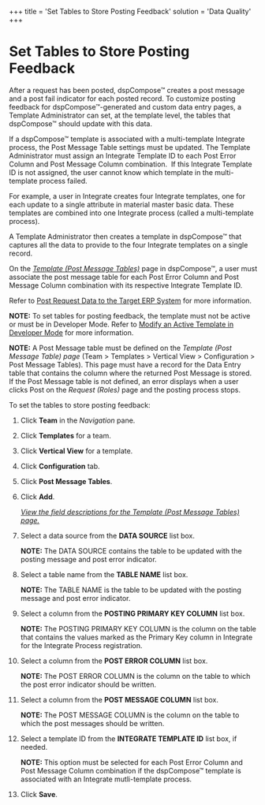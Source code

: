 +++
title = 'Set Tables to Store Posting Feedback'
solution = 'Data Quality'
+++

# Set Tables to Store Posting Feedback

After a request has been posted, dspCompose™ creates a post message and
a post fail indicator for each posted record. To customize posting
feedback for dspCompose™-generated and custom data entry pages, a
Template Administrator can set, at the template level, the tables that
dspCompose™ should update with this data.

If a dspCompose™ template is associated with a multi-template Integrate
process, the Post Message Table settings must be updated. The Template
Administrator must assign an Integrate Template ID to each Post Error
Column and Post Message Column combination.  If this Integrate Template
ID is not assigned, the user cannot know which template in the
multi-template process failed.

For example, a user in Integrate creates four Integrate templates, one
for each update to a single attribute in material master basic data.
These templates are combined into one Integrate process (called a
multi-template process).

A Template Administrator then creates a template in dspCompose™ that
captures all the data to provide to the four Integrate templates on a
single record.

On the <span style="font-style: italic;">[Template (Post Message
Tables)](../Page_Desc/Template_Post_Message_Tables)</span> page in
dspCompose™, a user must associate the post message table for each Post
Error Column and Post Message Column combination with its respective
Integrate Template ID.

Refer to [Post Request Data to the Target ERP
System](Post_Request_Data_to_a_Target_ERP_System) for more
information.

**NOTE:** To set tables for posting feedback, the template must not be
active or must be in Developer Mode. Refer to [Modify an Active Template
in Developer Mode](Modify_an_Active_Template_in_Developer_Mode) for
more information.

<span style="font-weight: bold;">NOTE:</span> A Post Message table must
be defined on the <span style="font-style: italic;">Template (Post
Message Table) page</span> (Team \> Templates \> Vertical View \>
Configuration \> Post Message Tables). This page must have a record for
the Data Entry table that contains the column where the returned Post
Message is stored. If the Post Message table is not defined, an error
displays when a user clicks Post on the
<span style="font-style: italic;">Request (Roles)</span> page and the
posting process stops.

To set the tables to store posting feedback:

1.  Click **Team** in the *Navigation* pane.

2.  Click **Templates** for a team.

3.  Click **Vertical View** for a template.

4.  Click **Configuration** tab.

5.  Click **Post Message Tables**.

6.  Click **Add**.
    
    *[View the field descriptions for the Template (Post Message Tables)
    page.](../Page_Desc/Template_Post_Message_Tables)*

7.  Select a data source from the **DATA SOURCE** list box.
    
    **NOTE:** The DATA SOURCE contains the table to be updated with the
    posting message and post error indicator.

8.  Select a table name from the **TABLE NAME** list box.
    
    **NOTE:** The TABLE NAME is the table to be updated with the posting
    message and post error indicator.

9.  Select a column from the **POSTING PRIMARY KEY COLUMN** list box.
    
    **NOTE:** The POSTING PRIMARY KEY COLUMN is the column on the table
    that contains the values marked as the Primary Key column in
    Integrate for the Integrate Process registration.

10. Select a column from the **POST ERROR COLUMN** list box.
    
    **NOTE:** The POST ERROR COLUMN is the column on the table to which
    the post error indicator should be written.

11. Select a column from the **POST MESSAGE COLUMN** list box.
    
    **NOTE:** The POST MESSAGE COLUMN is the column on the table to
    which the post messages should be written.

12. Select a template ID from the
    <span style="font-weight: bold;">INTEGRATE TEMPLATE ID</span> list
    box, if needed.
    
    **NOTE:** This option must be selected for each Post Error Column
    and Post Message Column combination if the dspCompose™ template is
    associated with an Integrate mutli-template process.

13. Click **Save**.

